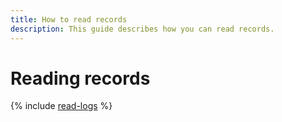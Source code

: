 ```yaml
---
title: How to read records
description: This guide describes how you can read records.
---
```


# Reading records

{% include [read-logs](../../_includes/logging/read-logs.md) %}
